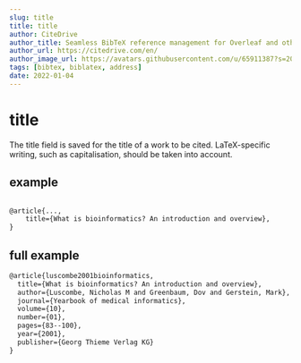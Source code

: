 ```yaml
---
slug: title
title: title
author: CiteDrive
author_title: Seamless BibTeX reference management for Overleaf and other modern LaTeX editors.
author_url: https://citedrive.com/en/
author_image_url: https://avatars.githubusercontent.com/u/65911387?s=200&v=4
tags: [bibtex, biblatex, address]
date: 2022-01-04
---
```


# title

The title field is saved for the title of a work to be cited. LaTeX-specific writing, such as capitalisation, should be taken into account.


## example

```tex

@article{...,
    title={What is bioinformatics? An introduction and overview},
}
```
## full example
```tex
@article{luscombe2001bioinformatics,
  title={What is bioinformatics? An introduction and overview},
  author={Luscombe, Nicholas M and Greenbaum, Dov and Gerstein, Mark},
  journal={Yearbook of medical informatics},
  volume={10},
  number={01},
  pages={83--100},
  year={2001},
  publisher={Georg Thieme Verlag KG}
}
```
